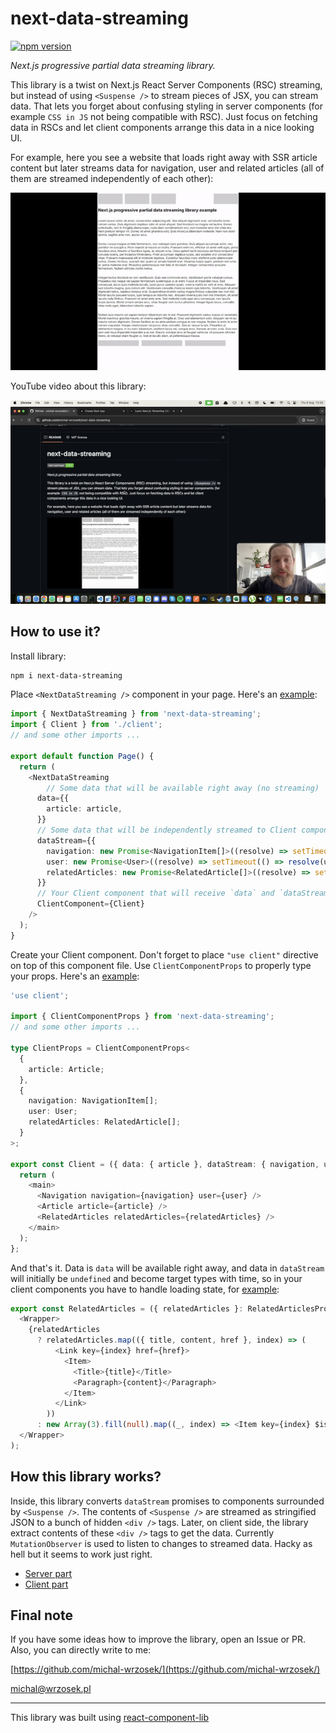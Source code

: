 # next-data-streaming

[![npm version](https://badge.fury.io/js/next-data-streaming.svg)](//npmjs.com/package/next-data-streaming)

_Next.js progressive partial data streaming library._

This library is a twist on Next.js React Server Components (RSC) streaming, but instead of using `<Suspense />` to stream pieces of JSX, you can stream data. That lets you forget about confusing styling in server components (for example `CSS in JS` not being compatible with RSC). Just focus on fetching data in RSCs and let client components arrange this data in a nice looking UI.

For example, here you see a website that loads right away with SSR article content but later streams data for navigation, user and related articles (all of them are streamed independently of each other):

![demo](next-data-streaming.gif)

YouTube video about this library:

[![youtube](next-data-streaming-youtube.png)](https://youtu.be/Mim3BTPZkcw)

## How to use it?

Install library:

```bash
npm i next-data-streaming
```

Place `<NextDataStreaming />` component in your page. Here's an [example](example-nextjs/src/app/page.tsx):

```typescript
import { NextDataStreaming } from 'next-data-streaming';
import { Client } from './client';
// and some other imports ...

export default function Page() {
  return (
    <NextDataStreaming
        // Some data that will be available right away (no streaming)
      data={{
        article: article,
      }}
      // Some data that will be independently streamed to Client component
      dataStream={{
        navigation: new Promise<NavigationItem[]>((resolve) => setTimeout(() => resolve(navigation), 2000)),
        user: new Promise<User>((resolve) => setTimeout(() => resolve(user), 3000)),
        relatedArticles: new Promise<RelatedArticle[]>((resolve) => setTimeout(() => resolve(relatedArticles), 4000)),
      }}
      // Your Client component that will receive `data` and `dataStream` as props
      ClientComponent={Client}
    />
  );
}
```

Create your Client component. Don't forget to place `"use client"` directive on top of this component file. Use `ClientComponentProps` to properly type your props. Here's an [example](example-nextjs/src/app/client.tsx):

```typescript
'use client';

import { ClientComponentProps } from 'next-data-streaming';
// and some other imports ...

type ClientProps = ClientComponentProps<
  {
    article: Article;
  },
  {
    navigation: NavigationItem[];
    user: User;
    relatedArticles: RelatedArticle[];
  }
>;

export const Client = ({ data: { article }, dataStream: { navigation, user, relatedArticles } }: ClientProps) => {
  return (
    <main>
      <Navigation navigation={navigation} user={user} />
      <Article article={article} />
      <RelatedArticles relatedArticles={relatedArticles} />
    </main>
  );
};
```

And that's it. Data is `data` will be available right away, and data in `dataStream` will initially be `undefined` and become target types with time, so in your client components you have to handle loading state, for [example](example-nextjs/src/components/related-articles.tsx):

```typescript
export const RelatedArticles = ({ relatedArticles }: RelatedArticlesProps) => (
  <Wrapper>
    {relatedArticles
      ? relatedArticles.map(({ title, content, href }, index) => (
          <Link key={index} href={href}>
            <Item>
              <Title>{title}</Title>
              <Paragraph>{content}</Paragraph>
            </Item>
          </Link>
        ))
      : new Array(3).fill(null).map((_, index) => <Item key={index} $isLoading />)}
  </Wrapper>
);
```

## How this library works?

Inside, this library converts `dataStream` promises to components surrounded by `<Suspense />`. The contents of `<Suspense />` are streamed as stringified JSON to a bunch of hidden `<div />` tags. Later, on client side, the library extract contents of these `<div />` tags to get the data. Currently `MutationObserver` is used to listen to changes to streamed data. Hacky as hell but it seems to work just right.

- [Server part](src/server-part.tsx)
- [Client part](src/client-part.tsx)

## Final note

If you have some ideas how to improve the library, open an Issue or PR. Also, you can directly write to me:

[https://github.com/michal-wrzosek/](https://github.com/michal-wrzosek/)

michal@wrzosek.pl

---

This library was built using [react-component-lib](https://github.com/michal-wrzosek/react-component-lib)
